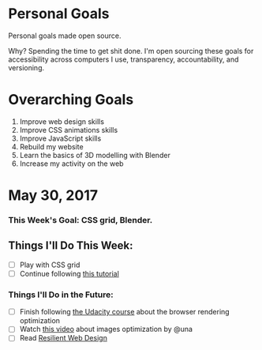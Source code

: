 Personal Goals
==============

Personal goals made open source.

Why? Spending the time to get shit done. I'm open sourcing these goals for accessibility across computers I use, transparency, accountability, and versioning.

# Overarching Goals
1. Improve web design skills
2. Improve CSS animations skills
3. Improve JavaScript skills
4. Rebuild my website
5. Learn the basics of 3D modelling with Blender
6. Increase my activity on the web

# May 30, 2017

### This Week's Goal: CSS grid, Blender.

## Things I'll Do This Week:
- [ ] Play with CSS grid
- [ ] Continue following [this tutorial](https://www.youtube.com/watch?v=ddZZZ_TKW0Q&feature=youtu.be)

### Things I'll Do in the Future:
- [ ] Finish following [the Udacity course](https://classroom.udacity.com/courses/ud860) about the browser rendering optimization
- [ ] Watch [this video](https://vimeo.com/190871719) about images optimization by @una
- [ ] Read [Resilient Web Design](https://resilientwebdesign.com/)
